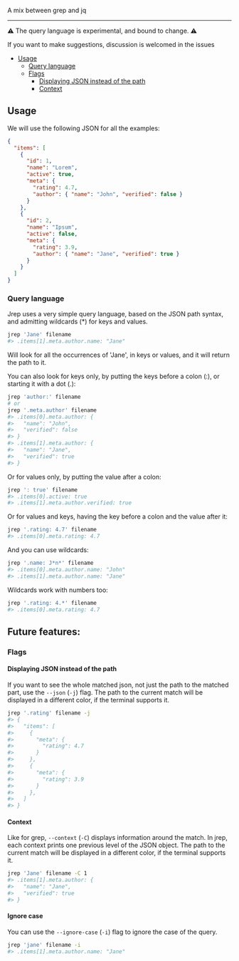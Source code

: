 A mix between grep and jq

---

⚠️ The query language is experimental, and bound to change. ⚠️

If you want to make suggestions, discussion is welcomed in the issues

- [Usage](#Usage)
  - [Query language](#Query-language)
  - [Flags](#Flags)
    - [Displaying JSON instead of the path](#Displaying-JSON-instead-of-the-path)
    - [Context](#Context)

## Usage
We will use the following JSON for all the examples:
```json
{
  "items": [
    {
      "id": 1,
      "name": "Lorem",
      "active": true,
      "meta": {
        "rating": 4.7,
        "author": { "name": "John", "verified": false }
      }
    },
    {
      "id": 2,
      "name": "Ipsum",
      "active": false,
      "meta": {
        "rating": 3.9,
        "author": { "name": "Jane", "verified": true }
      }
    }
  ]
}
```

### Query language
Jrep uses a very simple query language, based on the JSON path syntax, and admitting wildcards (*) for keys and values.
```bash
jrep 'Jane' filename
#> .items[1].meta.author.name: "Jane"
```

Will look for all the occurrences of 'Jane', in keys or values, and it will return the path to it.

You can also look for keys only, by putting the keys before a colon (:), or starting it with a dot (.):
```bash
jrep 'author:' filename
# or
jrep '.meta.author' filename
#> .items[0].meta.author: { 
#>   "name": "John", 
#>   "verified": false 
#> }
#> .items[1].meta.author: {
#>   "name": "Jane",
#>   "verified": true 
#> }
```

Or for values only, by putting the value after a colon:
```bash
jrep ': true' filename
#> .items[0].active: true
#> .items[1].meta.author.verified: true
```

Or for values and keys, having the key before a colon and the value after it:
```bash
jrep '.rating: 4.7' filename
#> .items[0].meta.rating: 4.7
```

And you can use wildcards:
```bash
jrep '.name: J*n*' filename
#> .items[0].meta.author.name: "John"
#> .items[1].meta.author.name: "Jane"
```

Wildcards work with numbers too:
```bash
jrep '.rating: 4.*' filename
#> .items[0].meta.rating: 4.7
```

## Future features:
### Flags
#### Displaying JSON instead of the path
If you want to see the whole matched json, not just the path to the matched part, use the ``--json`` (``-j``) flag.
The path to the current match will be displayed in a different color, if the terminal supports it.
```bash
jrep '.rating' filename -j
#> {
#>   "items": [
#>     {
#>       "meta": {
#>         "rating": 4.7
#>       }
#>     },
#>     {
#>       "meta": {
#>         "rating": 3.9
#>       }
#>     },
#>   ]
#> }
```

#### Context
Like for grep, ``--context`` (``-C``) displays information around the match. In jrep, each context prints one previous level of the JSON object.
The path to the current match will be displayed in a different color, if the terminal supports it.
```bash
jrep 'Jane' filename -C 1
#> .items[1].meta.author: {
#>   "name": "Jane", 
#>   "verified": true 
#> }
```

#### Ignore case
You can use the ``--ignore-case`` (``-i``) flag to ignore the case of the query.
```bash
jrep 'jane' filename -i
#> .items[1].meta.author.name: "Jane"
```
